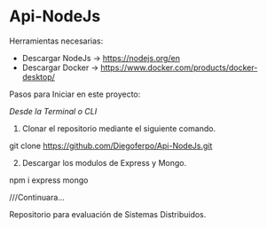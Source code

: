 # Api-NodeJs

Herramientas necesarias: 
- Descargar NodeJs -> https://nodejs.org/en
- Descargar Docker -> https://www.docker.com/products/docker-desktop/

Pasos para Iniciar en este proyecto: 

*Desde la Terminal o CLI*
1) Clonar el repositorio mediante el siguiente comando.
   
 git clone https://github.com/Diegoferpo/Api-NodeJs.git

2) Descargar los modulos de Express y Mongo.

  npm i express mongo

   ///Continuara...

Repositorio para evaluación de Sistemas Distribuidos.
